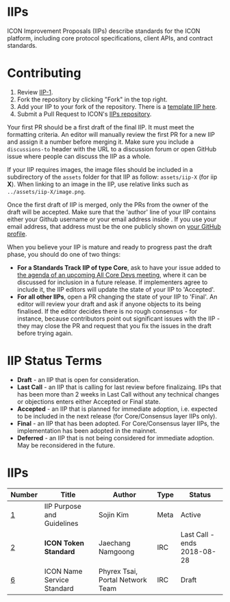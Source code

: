 # IIPs 
ICON Improvement Proposals (IIPs) describe standards for the ICON platform, including core protocol specifications, client APIs, and contract standards.

# Contributing

 1. Review [IIP-1](IIPS/iip-1.md).
 2. Fork the repository by clicking "Fork" in the top right.
 3. Add your IIP to your fork of the repository. There is a [template IIP here](iip-X.md).
 4. Submit a Pull Request to ICON's [IIPs repository](https://github.com/icon-project/IIPs).

Your first PR should be a first draft of the final IIP. It must meet the formatting criteria. An editor will manually review the first PR for a new IIP and assign it a number before merging it. Make sure you include a `discussions-to` header with the URL to a discussion forum or open GitHub issue where people can discuss the IIP as a whole.

If your IIP requires images, the image files should be included in a subdirectory of the `assets` folder for that IIP as follow: `assets/iip-X` (for iip **X**). When linking to an image in the IIP, use relative links such as `../assets/iip-X/image.png`.

Once the first draft of IIP is merged, only the PRs from the owner of the draft will be accepted. Make sure that the 'author' line of your IIP contains either your Github username or your email address inside <triangular brackets>. If you use your email address, that address must be the one publicly shown on [your GitHub profile](https://github.com/settings/profile).

When you believe your IIP is mature and ready to progress past the draft phase, you should do one of two things:

 - **For a Standards Track IIP of type Core**, ask to have your issue added to [the agenda of an upcoming All Core Devs meeting](https://github.com/icon-project/pm/issues), where it can be discussed for inclusion in a future release. If implementers agree to include it, the IIP editors will update the state of your IIP to 'Accepted'.
 - **For all other IIPs**, open a PR changing the state of your IIP to 'Final'. An editor will review your draft and ask if anyone objects to its being finalised. If the editor decides there is no rough consensus - for instance, because contributors point out significant issues with the IIP - they may close the PR and request that you fix the issues in the draft before trying again.

# IIP Status Terms
* **Draft** - an IIP that is open for consideration.
* **Last Call** - an IIP that is calling for last review before finalizaing. IIPs that has been more than 2 weeks in Last Call without any technical changes or objections enters either Accepted or Final state. 
* **Accepted** - an IIP that is planned for immediate adoption, i.e. expected to be included in the next release (for Core/Consensus layer IIPs only).
* **Final** - an IIP that has been adopted. For Core/Consensus layer IIPs, the implementation has been adopted in the mainnet.
* **Deferred** - an IIP that is not being considered for immediate adoption. May be reconsidered in the future.

# IIPs

| Number             | Title                      | Author    | Type | Status |
| ------------------ | -------------------------- | --------- | ---- | ------ |
| [1](IIPS/iip-1.md) | IIP Purpose and Guidelines | Sojin Kim | Meta | Active |
| [2](IIPS/iip-2.md) | **ICON Token Standard** | Jaechang Namgoong  | IRC | Last Call - ends 2018-08-28 |
| [6](IIPS/iip-6.md) | ICON Name Service Standard | Phyrex Tsai, Portal Network Team | IRC | Draft |
 
